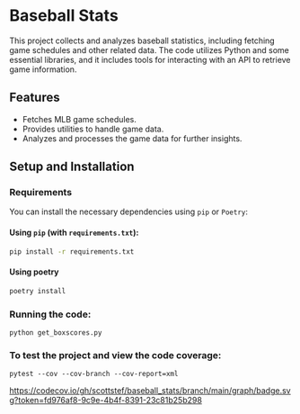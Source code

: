 # Baseball Stats

This project collects and analyzes baseball statistics, including fetching game schedules and other related data. The code utilizes Python and some essential libraries, and it includes tools for interacting with an API to retrieve game information.

## Features

- Fetches MLB game schedules.
- Provides utilities to handle game data.
- Analyzes and processes the game data for further insights.

## Setup and Installation

### Requirements

You can install the necessary dependencies using `pip` or `Poetry`:

#### Using `pip` (with `requirements.txt`):
```bash
pip install -r requirements.txt
```

#### Using poetry
```bash
poetry install
```

### Running the code:
```
python get_boxscores.py
```

### To test the project and view the code coverage:
```
pytest --cov --cov-branch --cov-report=xml
```
https://codecov.io/gh/scottstef/baseball_stats/branch/main/graph/badge.svg?token=fd976af8-9c9e-4b4f-8391-23c81b25b298


